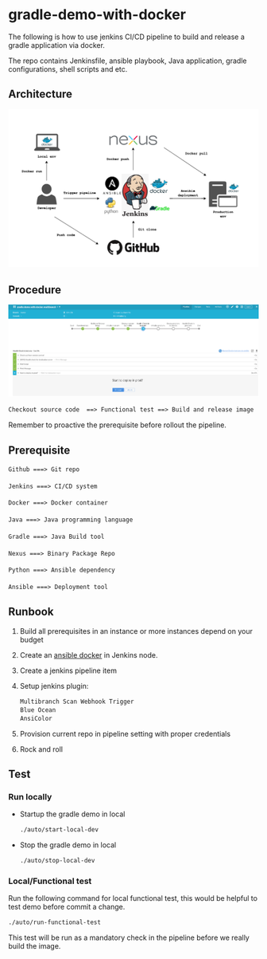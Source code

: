 # gradle-demo-with-docker

The following is how to use jenkins CI/CD pipeline to build and release a gradle application via docker.

The repo contains Jenkinsfile, ansible playbook, Java application, gradle configurations, shell scripts and etc.

## Architecture

![Gradle-demo-with-docker architecture](./docs/Gradle-demo-with-docker.png)

## Procedure

![Pipeline steps](./docs/blueocean-1.png)

```txt
Checkout source code  ==> Functional test ==> Build and release image  ==> Initialize test env ==> Deploy test env via ansible ==> Health Check in test env ==> Initialize prod env ==> Deploy prod env via ansible ==> Health Check in prod env
```

Remember to proactive the prerequisite before rollout the pipeline.

## Prerequisite

```txt
Github ===> Git repo

Jenkins ===> CI/CD system

Docker ===> Docker container

Java ===> Java programming language

Gradle ===> Java Build tool

Nexus ===> Binary Package Repo

Python ===> Ansible dependency

Ansible ===> Deployment tool
```

## Runbook

1. Build all prerequisites in an instance or more instances depend on your budget

2. Create an [ansible docker](https://github.com/showerlee/gradle-demo-with-docker/tree/master/ansible) in Jenkins node.

3. Create a jenkins pipeline item

4. Setup jenkins plugin:

    ```txt
    Multibranch Scan Webhook Trigger
    Blue Ocean
    AnsiColor
    ```

5. Provision current repo in pipeline setting with proper credentials

6. Rock and roll

## Test

### Run locally

- Startup the gradle demo in local

  ```bash
  ./auto/start-local-dev
  ```

- Stop the gradle demo in local

  ```bash
  ./auto/stop-local-dev
  ```

### Local/Functional test

Run the following command for local functional test, this would be helpful to test demo before commit a change.

```bash
./auto/run-functional-test
```

This test will be run as a mandatory check in the pipeline before we really build the image.

